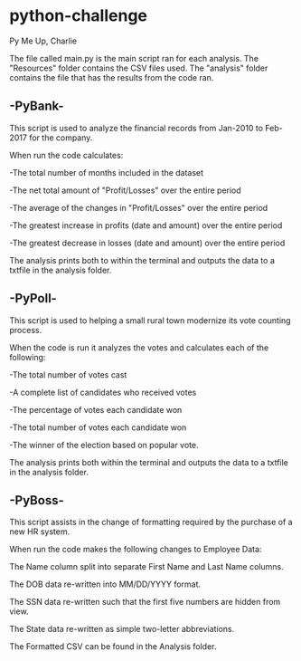 # python-challenge
Py Me Up, Charlie

The file called main.py is the main script ran for each analysis.
The "Resources" folder contains the CSV files used. 
The "analysis" folder contains the file that has the results from the code ran.

-PyBank-
--------------
This script is used to analyze the financial records from Jan-2010 to Feb-2017 for the company.

When run the code calculates:

-The total number of months included in the dataset

-The net total amount of "Profit/Losses" over the entire period


-The average of the changes in "Profit/Losses" over the entire period

-The greatest increase in profits (date and amount) over the entire period

-The greatest decrease in losses (date and amount) over the entire period

The analysis prints both to within the terminal and outputs the data to a txtfile in the analysis folder. 

-PyPoll-
--------------
This script is used to helping a small rural town modernize its vote counting process.

When the code is run it analyzes the votes and calculates each of the following:

-The total number of votes cast

-A complete list of candidates who received votes

-The percentage of votes each candidate won

-The total number of votes each candidate won

-The winner of the election based on popular vote.

The analysis prints both within the terminal and outputs the data to a txtfile in the analysis folder.

-PyBoss-
--------------
This script assists in the change of formatting required by the purchase of a new HR system.

When run the code makes the following changes to Employee Data:

The Name column  split into separate First Name and Last Name columns.

The DOB data re-written into MM/DD/YYYY format.

The SSN data re-written such that the first five numbers are hidden from view.

The State data  re-written as simple two-letter abbreviations.

The Formatted CSV can be found in the Analysis folder.
